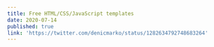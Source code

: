 ```yaml
---
title: Free HTML/CSS/JavaScript templates
date: 2020-07-14
published: true
link: 'https://twitter.com/denicmarko/status/1282634792748683264'
---
```

